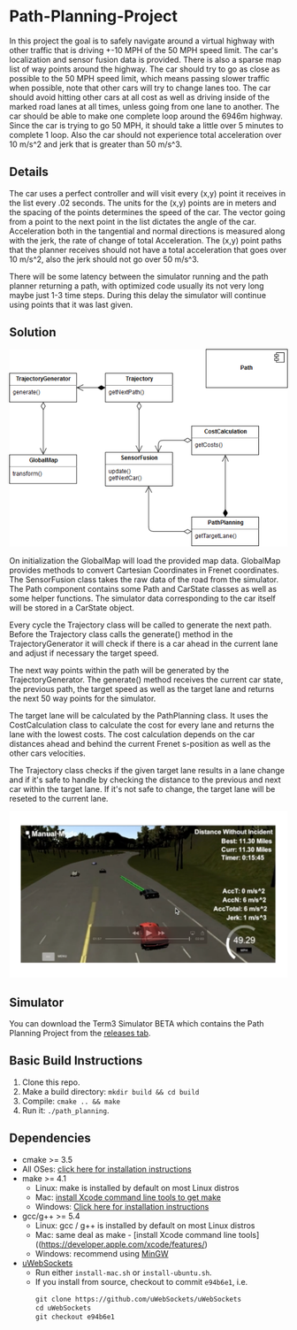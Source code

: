 # Path-Planning-Project
   
In this project the goal is to safely navigate around a virtual highway with other traffic that is driving +-10 MPH of the 50 MPH speed limit. The car's localization and sensor fusion data is provided. There is also a sparse map list of way points around the highway. The car should try to go as close as possible to the 50 MPH speed limit, which means passing slower traffic when possible, note that other cars will try to change lanes too. The car should avoid hitting other cars at all cost as well as driving inside of the marked road lanes at all times, unless going from one lane to another. The car should be able to make one complete loop around the 6946m highway. Since the car is trying to go 50 MPH, it should take a little over 5 minutes to complete 1 loop. Also the car should not experience total acceleration over 10 m/s^2 and jerk that is greater than 50 m/s^3.

## Details

The car uses a perfect controller and will visit every (x,y) point it receives in the list every .02 seconds. The units for the (x,y) points are in meters and the spacing of the points determines the speed of the car. The vector going from a point to the next point in the list dictates the angle of the car. Acceleration both in the tangential and normal directions is measured along with the jerk, the rate of change of total Acceleration. The (x,y) point paths that the planner receives should not have a total acceleration that goes over 10 m/s^2, also the jerk should not go over 50 m/s^3.

There will be some latency between the simulator running and the path planner returning a path, with optimized code usually its not very long maybe just 1-3 time steps. During this delay the simulator will continue using points that it was last given.

## Solution

![Overview](./doc/Overview.png "Overview")

On initialization the GlobalMap will load the provided map data. GlobalMap provides methods to convert Cartesian Coordinates in Frenet coordinates.
The SensorFusion class takes the raw data of the road from the simulator. The Path component contains some Path and CarState classes as well as some helper functions. The simulator data corresponding to the car itself will be stored in a CarState object.

Every cycle the Trajectory class will be called to generate the next path. Before the Trajectory class calls the generate() method in the TrajectoryGenerator it will check if there is a car ahead in the current lane and adjust if necessary the target speed.

The next way points within the path will be generated by the TrajectoryGenerator. The generate() method receives the current car state, the previous path, the target speed as well as the target lane and returns the next 50 way points for the simulator.

The target lane will be calculated by the PathPlanning class. It uses the CostCalculation class to calculate the cost for every lane and returns the lane with the lowest costs. The cost calculation depends on the car distances ahead and behind the current Frenet s-position as well as the other cars velocities.

The Trajectory class checks if the given target lane results in a lane change and if it's safe to handle by checking the distance to the previous and next car within the target lane. If it's not safe to change, the target lane will be reseted to the current lane.

[![Result video](./doc/Placeholder.png)](./doc/PathPlanningResult.mp4)


## Simulator
You can download the Term3 Simulator BETA which contains the Path Planning Project from the [releases tab](https://github.com/udacity/self-driving-car-sim/releases).

## Basic Build Instructions

1. Clone this repo.
2. Make a build directory: `mkdir build && cd build`
3. Compile: `cmake .. && make`
4. Run it: `./path_planning`.

## Dependencies

* cmake >= 3.5
 * All OSes: [click here for installation instructions](https://cmake.org/install/)
* make >= 4.1
  * Linux: make is installed by default on most Linux distros
  * Mac: [install Xcode command line tools to get make](https://developer.apple.com/xcode/features/)
  * Windows: [Click here for installation instructions](http://gnuwin32.sourceforge.net/packages/make.htm)
* gcc/g++ >= 5.4
  * Linux: gcc / g++ is installed by default on most Linux distros
  * Mac: same deal as make - [install Xcode command line tools]((https://developer.apple.com/xcode/features/)
  * Windows: recommend using [MinGW](http://www.mingw.org/)
* [uWebSockets](https://github.com/uWebSockets/uWebSockets)
  * Run either `install-mac.sh` or `install-ubuntu.sh`.
  * If you install from source, checkout to commit `e94b6e1`, i.e.
    ```
    git clone https://github.com/uWebSockets/uWebSockets 
    cd uWebSockets
    git checkout e94b6e1
    ```
